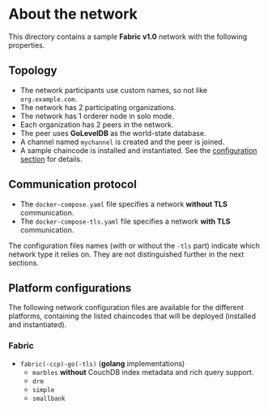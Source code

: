 # About the network

This directory contains a sample __Fabric v1.0__ network with the following properties.

## Topology
* The network participants use custom names, so not like `org.example.com`.
* The network has 2 participating organizations.
* The network has 1 orderer node in solo mode.
* Each organization has 2 peers in the network.
* The peer uses __GoLevelDB__ as the world-state database.
* A channel named `mychannel` is created and the peer is joined.
* A sample chaincode is installed and instantiated. See the [configuration section](#platform-configurations) for details.

## Communication protocol
* The `docker-compose.yaml` file specifies a network __without TLS__ communication.
* The `docker-compose-tls.yaml` file specifies a network __with TLS__ communication.

The configuration files names (with or without the `-tls` part) indicate which network type it relies on. They are not distinguished further in the next sections.

## Platform configurations

The following network configuration files are available for the different platforms, containing the listed chaincodes that will be deployed (installed and instantiated).

### Fabric
* `fabric(-ccp)-go(-tls)` (__golang__ implementations) 
  * `marbles` __without__ CouchDB index metadata and rich query support.
  * `drm`
  * `simple`
  * `smallbank`